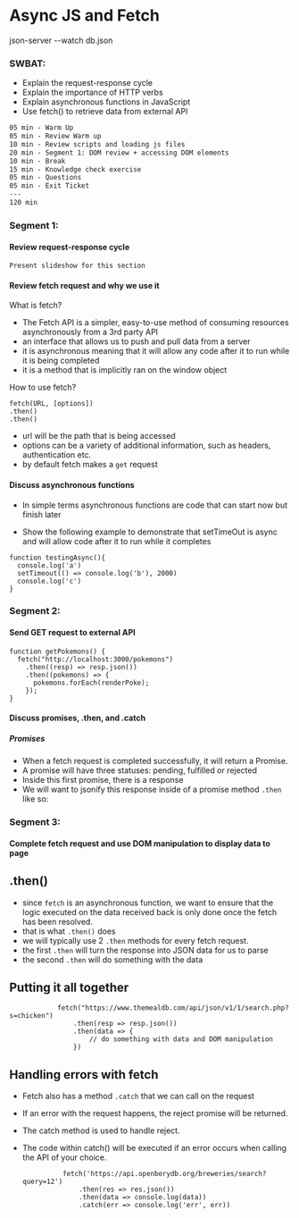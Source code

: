# Async JS and Fetch

json-server --watch db.json

### SWBAT:

- Explain the request-response cycle
- Explain the importance of HTTP verbs
- Explain asynchronous functions in JavaScript
- Use fetch() to retrieve data from external API

```txt
05 min - Warm Up
05 min - Review Warm up
10 min - Review scripts and loading js files
20 min - Segment 1: DOM review + accessing DOM elements
10 min - Break
15 min - Knowledge check exercise
05 min - Questions
05 min - Exit Ticket
---
120 min
```

### Segment 1:

#### Review request-response cycle

```
Present slideshow for this section
```

#### Review fetch request and why we use it

What is fetch?

- The Fetch API is a simpler, easy-to-use method of consuming resources asynchronously from a 3rd party API
- an interface that allows us to push and pull data from a server
- it is asynchronous meaning that it will allow any code after it to run while it is being completed
- it is a method that is implicitly ran on the window object

How to use fetch?

```
fetch(URL, [options])
.then()
.then()
```

- url will be the path that is being accessed
- options can be a variety of additional information, such as headers, authentication etc.
- by default fetch makes a `get` request

#### Discuss asynchronous functions

- In simple terms asynchronous functions are code that can start now but finish later

- Show the following example to demonstrate that setTimeOut is async and will allow code after it to run while it completes

```
function testingAsync(){
  console.log('a')
  setTimeout(() => console.log('b'), 2000)
  console.log('c')
}
```

### Segment 2:

#### Send GET request to external API

```
function getPokemons() {
  fetch("http://localhost:3000/pokemons")
    .then((resp) => resp.json())
    .then((pokemons) => {
      pokemons.forEach(renderPoke);
    });
}
```

#### Discuss promises, .then, and .catch

##### Promises

- When a fetch request is completed successfully, it will return a Promise.
- A promise will have three statuses: pending, fulfilled or rejected
- Inside this first promise, there is a response
- We will want to jsonify this response inside of a promise method `.then` like so:

### Segment 3:

#### Complete fetch request and use DOM manipulation to display data to page

## .then()

- since `fetch` is an asynchronous function, we want to ensure that the logic executed on the data received back is only done once the fetch has been resolved.
- that is what `.then()` does
- we will typically use 2 `.then` methods for every fetch request.
- the first `.then` will turn the response into JSON data for us to parse
- the second `.then` will do something with the data

## Putting it all together

                fetch("https://www.themealdb.com/api/json/v1/1/search.php?s=chicken")
                    .then(resp => resp.json())
                    .then(data => {
                        // do something with data and DOM manipulation
                    })

## Handling errors with fetch

- Fetch also has a method `.catch` that we can call on the request
- If an error with the request happens, the reject promise will be returned.
- The catch method is used to handle reject.
- The code within catch() will be executed if an error occurs when calling the API of your choice.

                fetch('https://api.openberydb.org/breweries/search?query=12')
                    .then(res => res.json())
                    .then(data => console.log(data))
                    .catch(err => console.log('err', err))


